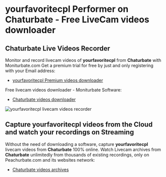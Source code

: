 # yourfavoritecpl Performer on Chaturbate - Free LiveCam videos downloader

## Chaturbate Live Videos Recorder

Monitor and record livecam videos of **yourfavoritecpl** from **Chaturbate** with Moniturbate.com
Get a premium trial for free by just and only registering with your Email address:
* [yourfavoritecpl Premium videos downloader](https://moniturbate.com/request-demo-licence-key.html)

Free livecam videos downloader - Moniturbate Software:
* [Chaturbate videos downloader](https://moniturbate.com/moniturbate-download-software.html)

![yourfavoritecpl livecam videos recorder](https://peachurnet.com/templates/moniturbate-software.png)


## Capture yourfavoritecpl videos from the Cloud and watch your recordings on Streaming

Without the need of downloading a software, capture **yourfavoritecpl** livecam videos from **Chaturbate** 100% online.
Watch Livecam archives from **Chaturbate** unlimitedly from thousands of existing recordings, only on Peachurbate.com and its websites network:
* [Chaturbate videos archives](https://peachurnet.com/)